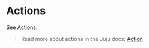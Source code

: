 # Actions

See [Actions](https://charmhub.io/smtp-relay/actions).

> Read more about actions in the Juju docs: [Action](https://juju.is/docs/juju/action)
